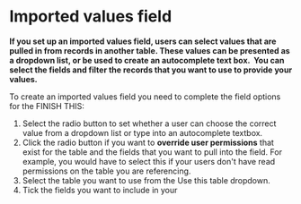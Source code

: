 

# Imported values field

**If you set up an imported values field, users can select values that are pulled in from records in another table. These values can be presented as a dropdown list, or be used to create an autocomplete text box. &nbsp;You can select the fields and filter the records that you want to use to provide your values.**

To create an imported values field you need to complete the field options for the FINISH THIS:

1. Select the radio button to set whether a user can choose the correct value from a dropdown list or type into an autocomplete textbox.&nbsp;
2. Click the radio button if you want to **override user permissions** that exist for the table and the fields that you want to pull into the field. For example, you would have to select this if your users don't have read permissions on the table you are referencing.&nbsp;
3. Select the table you want to use from the Use this table dropdown.
4. Tick the fields you want to include in your&nbsp;